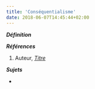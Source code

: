 ```yaml
---
title: 'Conséquentialisme'
date: 2018-06-07T14:45:44+02:00
---
```


***Définition*** 

>

***Références***

1. Auteur, <u>*Titre*</u>

***Sujets***

- 
